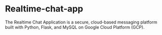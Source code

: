 # Realtime-chat-app
The Realtime Chat Application is a secure, cloud-based messaging platform built with Python, Flask, and MySQL on Google Cloud Platform (GCP). 
